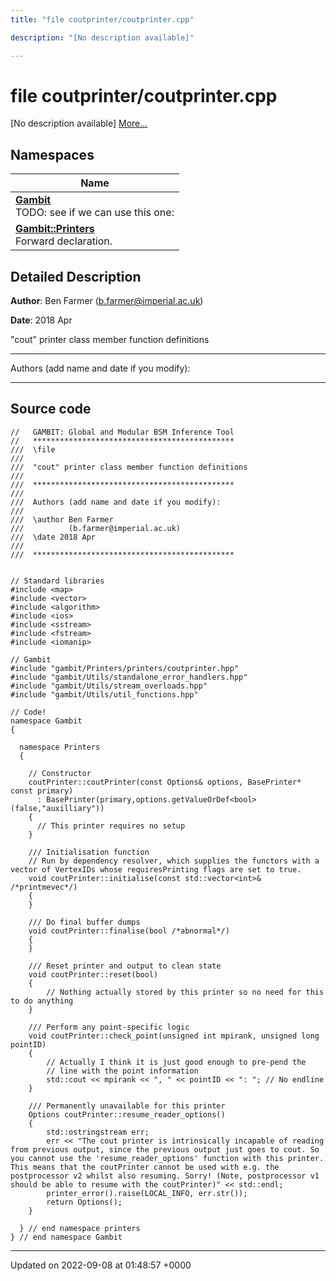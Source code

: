 ```yaml
---
title: "file coutprinter/coutprinter.cpp"

description: "[No description available]"

---
```


# file coutprinter/coutprinter.cpp

[No description available] [More...](#detailed-description)

## Namespaces

| Name           |
| -------------- |
| **[Gambit](/documentation/code/namespaces/namespacegambit/)** <br>TODO: see if we can use this one:  |
| **[Gambit::Printers](/documentation/code/namespaces/namespacegambit_1_1printers/)** <br>Forward declaration.  |

## Detailed Description


**Author**: Ben Farmer ([b.farmer@imperial.ac.uk](mailto:b.farmer@imperial.ac.uk)) 

**Date**: 2018 Apr

"cout" printer class member function definitions



------------------

Authors (add name and date if you modify):



------------------




## Source code

```
//   GAMBIT: Global and Modular BSM Inference Tool
//   *********************************************
///  \file
///
///  "cout" printer class member function definitions
///
///  *********************************************
///
///  Authors (add name and date if you modify):
///
///  \author Ben Farmer
///          (b.farmer@imperial.ac.uk)
///  \date 2018 Apr
///
///  *********************************************


// Standard libraries
#include <map>
#include <vector>
#include <algorithm>
#include <ios>
#include <sstream>
#include <fstream>
#include <iomanip>

// Gambit
#include "gambit/Printers/printers/coutprinter.hpp"
#include "gambit/Utils/standalone_error_handlers.hpp"
#include "gambit/Utils/stream_overloads.hpp"
#include "gambit/Utils/util_functions.hpp"

// Code!
namespace Gambit
{

  namespace Printers
  {

    // Constructor
    coutPrinter::coutPrinter(const Options& options, BasePrinter* const primary)
      : BasePrinter(primary,options.getValueOrDef<bool>(false,"auxilliary"))
    {
      // This printer requires no setup
    }

    /// Initialisation function
    // Run by dependency resolver, which supplies the functors with a vector of VertexIDs whose requiresPrinting flags are set to true.
    void coutPrinter::initialise(const std::vector<int>& /*printmevec*/)
    {
    }

    /// Do final buffer dumps
    void coutPrinter::finalise(bool /*abnormal*/)
    {
    }

    /// Reset printer and output to clean state
    void coutPrinter::reset(bool)
    {
        // Nothing actually stored by this printer so no need for this to do anything
    }

    /// Perform any point-specific logic 
    void coutPrinter::check_point(unsigned int mpirank, unsigned long pointID)
    {
        // Actually I think it is just good enough to pre-pend the 
        // line with the point information
        std::cout << mpirank << ", " << pointID << ": "; // No endline
    }

    /// Permanently unavailable for this printer
    Options coutPrinter::resume_reader_options()
    {
        std::ostringstream err;
        err << "The cout printer is intrinsically incapable of reading from previous output, since the previous output just goes to cout. So you cannot use the 'resume_reader_options' function with this printer. This means that the coutPrinter cannot be used with e.g. the postprocessor v2 whilst also resuming. Sorry! (Note, postprocessor v1 should be able to resume with the coutPrinter)" << std::endl; 
        printer_error().raise(LOCAL_INFO, err.str());
        return Options();
    }
 
  } // end namespace printers
} // end namespace Gambit
```


-------------------------------

Updated on 2022-09-08 at 01:48:57 +0000
